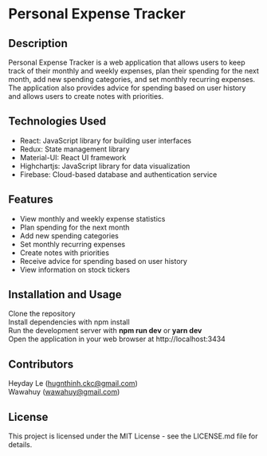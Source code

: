 
# Personal Expense Tracker

## Description

Personal Expense Tracker is a web application that allows users to keep track of their monthly and weekly expenses, plan their spending for the next month, add new spending categories, and set monthly recurring expenses. The application also provides advice for spending based on user history and allows users to create notes with priorities.

## Technologies Used
<ul>
<li> React: JavaScript library for building user interfaces </li>
<li> Redux: State management library </li>
<li> Material-UI: React UI framework </li>
<li> Highchartjs: JavaScript library for data visualization </li>
<li> Firebase: Cloud-based database and authentication service </li>
</ul>

## Features
<ul>
<li> View monthly and weekly expense statistics </li>
<li> Plan spending for the next month </li>
<li> Add new spending categories </li>
<li> Set monthly recurring expenses </li>
<li> Create notes with priorities </li>
<li> Receive advice for spending based on user history </li>
<li> View information on stock tickers </li>
</ul>

## Installation and Usage
Clone the repository <br>
Install dependencies with npm install<br>
Run the development server with <b>npm run dev</b> or <b>yarn dev</b> <br>
Open the application in your web browser at http://localhost:3434

## Contributors
Heyday Le (hugnthinh.ckc@gmail.com) <br>
Wawahuy (wawahuy@gmail.com) <br>

## License
This project is licensed under the MIT License - see the LICENSE.md file for details.



